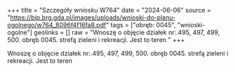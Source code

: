 +++
title = "Szczegóły wniosku W764"
date = "2024-06-06"
source = "https://bip.brg.gda.pl/images/uploads/wnioski-do-planu-ogolnego/w764_8096f4f16fa8.pdf"
tags = ["obręb: 0045", "wnioski-ogolne"]
geolinks = []
raw = "Wnoszę o objęcie działek nr:.495, 497, 499, 500. obręb 0045. strefą zieleni i rekreacji. Jest to teren "
+++

Wnoszę o objęcie działek nr:.495, 497, 499, 500. obręb 0045. strefą zieleni i rekreacji. Jest to teren




